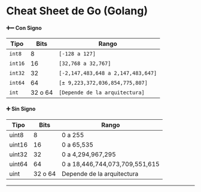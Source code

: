 # Cheat Sheet de Go (Golang)

#### ➕➖ Con Signo

| Tipo      | Bits   | Rango                                |
|-----------|--------|--------------------------------------|
| `int8`    | 8      | `[-128 a 127]`                       |
| `int16`   | 16     | `[32,768 a 32,767]`                  |
| `int32`   | 32     | `[-2,147,483,648 a 2,147,483,647]`   |
| `int64`   | 64     | `[± 9,223,372,036,854,775,807]`      |
| `int`     | 32 o 64| `[Depende de la arquitectura]`       |

#### ➕ Sin Signo

| Tipo     | Bits   | Rango                         |
|----------|--------|-------------------------------|
| uint8    | 8      | 0 a 255                       |
| uint16   | 16     | 0 a 65,535                    |
| uint32   | 32     | 0 a 4,294,967,295             |
| uint64   | 64     | 0 a 18,446,744,073,709,551,615|
| uint     | 32 o 64| Depende de la arquitectura    |

---
